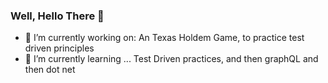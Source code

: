 ### Well, Hello There 👋

- 🔭 I’m currently working on:
  An Texas Holdem Game, to practice test driven principles
- 🌱 I’m currently learning ...
  Test Driven practices, and then graphQL and then dot net

<!--
**Johnson-MintyC/Johnson-MintyC** is a ✨ _special_ ✨ repository because its `README.md` (this file) appears on your GitHub profile.

Here are some ideas to get you started:

- 🔭 I’m currently working on:
  An Texas Holdem Game, to practice test driven principles
- 🌱 I’m currently learning ...
  Test Driven practices, and then graphQL and then dot net
- 👯 I’m looking to collaborate on ...
- 🤔 I’m looking for help with ...
- 💬 Ask me about ...
- 📫 How to reach me: ...
- 😄 Pronouns: ...
- ⚡ Fun fact: ...
-->

